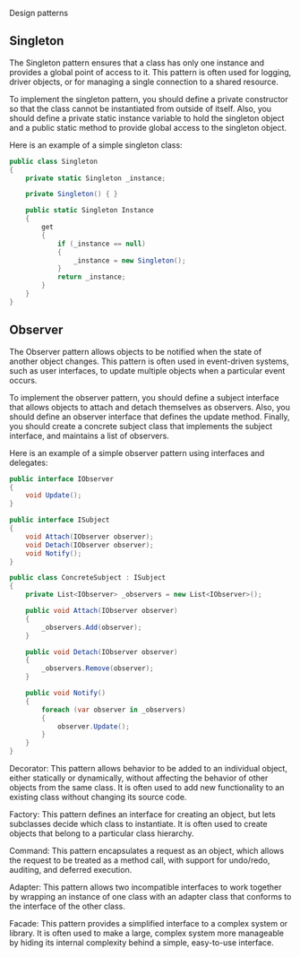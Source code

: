 Design patterns


## Singleton 

The Singleton pattern ensures that a class has only one instance and provides a global point of access to it. This pattern is often used for logging, driver objects, or for managing a single connection to a shared resource.

To implement the singleton pattern, you should define a private constructor so that the class cannot be instantiated from outside of itself. Also, you should define a private static instance variable to hold the singleton object and a public static method to provide global access to the singleton object.

Here is an example of a simple singleton class:

```cs
public class Singleton
{
    private static Singleton _instance;

    private Singleton() { }

    public static Singleton Instance
    {
        get
        {
            if (_instance == null)
            {
                _instance = new Singleton();
            }
            return _instance;
        }
    }
}
```


## Observer

The Observer pattern allows objects to be notified when the state of another object changes. This pattern is often used in event-driven systems, such as user interfaces, to update multiple objects when a particular event occurs.

To implement the observer pattern, you should define a subject interface that allows objects to attach and detach themselves as observers. Also, you should define an observer interface that defines the update method. Finally, you should create a concrete subject class that implements the subject interface, and maintains a list of observers.

Here is an example of a simple observer pattern using interfaces and delegates:
```cs
public interface IObserver
{
    void Update();
}

public interface ISubject
{
    void Attach(IObserver observer);
    void Detach(IObserver observer);
    void Notify();
}

public class ConcreteSubject : ISubject
{
    private List<IObserver> _observers = new List<IObserver>();

    public void Attach(IObserver observer)
    {
        _observers.Add(observer);
    }

    public void Detach(IObserver observer)
    {
        _observers.Remove(observer);
    }

    public void Notify()
    {
        foreach (var observer in _observers)
        {
            observer.Update();
        }
    }
}

```

Decorator: This pattern allows behavior to be added to an individual object, either statically or dynamically, without affecting the behavior of other objects from the same class. It is often used to add new functionality to an existing class without changing its source code.

Factory: This pattern defines an interface for creating an object, but lets subclasses decide which class to instantiate. It is often used to create objects that belong to a particular class hierarchy.

Command: This pattern encapsulates a request as an object, which allows the request to be treated as a method call, with support for undo/redo, auditing, and deferred execution.

Adapter: This pattern allows two incompatible interfaces to work together by wrapping an instance of one class with an adapter class that conforms to the interface of the other class.

Facade: This pattern provides a simplified interface to a complex system or library. It is often used to make a large, complex system more manageable by hiding its internal complexity behind a simple, easy-to-use interface.